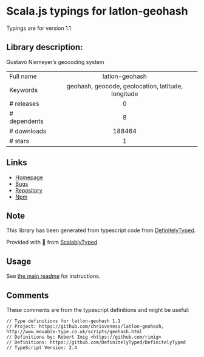 
# Scala.js typings for latlon-geohash

Typings are for version 1.1

## Library description:
Gustavo Niemeyer’s geocoding system

|                    |                 |
| ------------------ | :-------------: |
| Full name          | latlon-geohash |
| Keywords           | geohash, geocode, geolocation, latitude, longitude |
| # releases         | 0 |
| # dependents       | 8 |
| # downloads        | 188464 |
| # stars            | 1 |

## Links
- [Homepage](http://www.movable-type.co.uk/scripts/geohash.html)
- [Bugs](https://github.com/chrisveness/latlon-geohash/issues)
- [Repository](https://github.com/chrisveness/latlon-geohash)
- [Npm](https://www.npmjs.com/package/latlon-geohash)
    


## Note
This library has been generated from typescript code from [DefinitelyTyped](https://definitelytyped.org).

Provided with :purple_heart: from [ScalablyTyped](https://github.com/oyvindberg/ScalablyTyped)

## Usage
See [the main readme](../../readme.md) for instructions.

## Comments

These comments are from the typescript definitions and might be useful:
```
// Type definitions for latlon-geohash 1.1
// Project: https://github.com/chrisveness/latlon-geohash, http://www.movable-type.co.uk/scripts/geohash.html
// Definitions by: Robert Imig <https://github.com/rimig>
// Definitions: https://github.com/DefinitelyTyped/DefinitelyTyped
// TypeScript Version: 2.4

```


